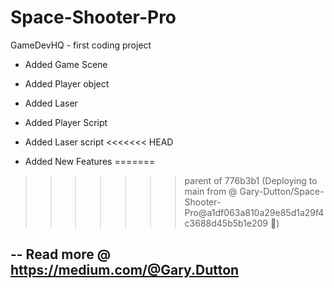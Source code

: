 # Space-Shooter-Pro
GameDevHQ - first coding project

- Added Game Scene
- Added Player object
- Added Laser

- Added Player Script
- Added Laser script
<<<<<<< HEAD
- Added New Features
=======

>>>>>>> parent of 776b3b1 (Deploying to main from @ Gary-Dutton/Space-Shooter-Pro@a1df063a810a29e85d1a29f4c3688d45b5b1e209 🚀)

--
Read more @ https://medium.com/@Gary.Dutton
--
